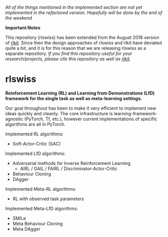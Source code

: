 *All of the things mentioned in the implemented section are not yet implemented in the refactored version. Hopefully will be done by the end of the weekend*

**Important Notes**

This repository (rlswiss) has been extended from the August 2018 version of [rlkit](https://github.com/vitchyr/rlkit). Since then the design approaches of rlswiss and rlkit have deviated quite a bit, and it is for this reason that we are releasing rlswiss as a separate repository. *If you find this repository useful for your research/projects, please cite this repository as well as [rlkit](https://github.com/vitchyr/rlkit).*

# rlswiss
**Reinforcement Learning (RL) and Learning from Demonstrations (LfD) framework for the single task as well as meta-learning settings.**

Our goal throughout has been to make it very efficient to implement new ideas quickly and cleanly. The core infrastructure is learning-framework-agnostic (PyTorch, Tf, etc.), however current implementations of specific algorithms are all in PyTorch.

Implemented RL algorithms:
- Soft-Actor-Critic (SAC)

Implemented LfD algorithms:
- Adversarial methods for Inverse Reinforcement Learning
    - AIRL / GAIL / FAIRL / Discriminator-Actor-Critic
- Behaviour Cloning
- DAgger

Implemented Meta-RL algorithms:
- RL with observed task parameters

Implemented Meta-LfD algorithms:
- SMILe
- Meta Behaviour Cloning
- Meta DAgger
